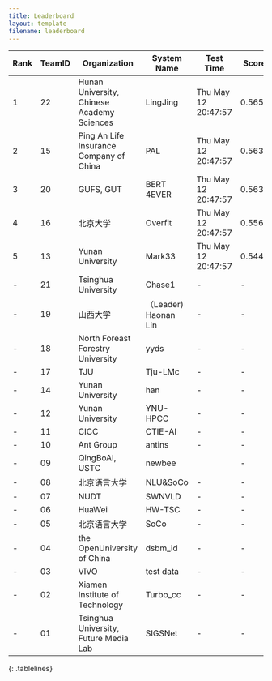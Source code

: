 ```yaml
---
title: Leaderboard
layout: template
filename: leaderboard
--- 
```


<style>
.tablelines table, .tablelines td, .tablelines th {
        border: 1px solid black;
        }
</style>
|Rank|TeamID|Organization|System Name |Test Time|Score|
| --- | --- | --- | --- | ---| --- |
| 1|  22 | Hunan University, Chinese Academy Sciences| LingJing| Thu May 12 20:47:57| 0.5652| 
| 2|  15 | Ping An Life Insurance Company of China| PAL| Thu May 12 20:47:57| 0.5638| 
| 3|  20 | GUFS, GUT| BERT 4EVER| Thu May 12 20:47:57| 0.5632| 
| 4|  16 | 北京大学| Overfit| Thu May 12 20:47:57| 0.5561| 
| 5|  13 | Yunan University| Mark33| Thu May 12 20:47:57| 0.5446| 
|  \- |  21 | Tsinghua University| Chase1| \- | \- | 
|  \- |  19 | 山西大学 | （Leader) Haonan Lin| \- | \- | 
|  \- |  18 | North Foreast Forestry University| yyds| \- | \- | 
|  \- |  17 | TJU| Tju-LMc| \- | \- | 
|  \- |  14 | Yunan University| han| \- | \- | 
|  \- |  12 | Yunan University| YNU-HPCC| \- | \- | 
|  \- |  11 | CICC | CTIE-AI| \- | \- | 
|  \- |  10 | Ant Group | antins| \- | \- | 
|  \- |  09 | QingBoAI, USTC | newbee|  | \- | \- | 
|  \- |  08 | 北京语言大学 | NLU&SoCo | \-| \- | \- | 
|  \- |  07 | NUDT| SWNVLD| \- | \- | 
|  \- |  06 | HuaWei| HW-TSC| \- | \- | 
|  \- |  05 | 北京语言大学 | SoCo | \-| \- | \- | 
|  \- |  04 | the OpenUniversity of China| dsbm_id| \- | \- | 
|  \- |  03 | VIVO| test data| \- | \- | 
|  \- |  02 | Xiamen Institute of Technology | Turbo_cc| \- | \- | 
|  \- |  01 | Tsinghua University, Future Media Lab| SIGSNet| \-  | \- | 


{: .tablelines} 




